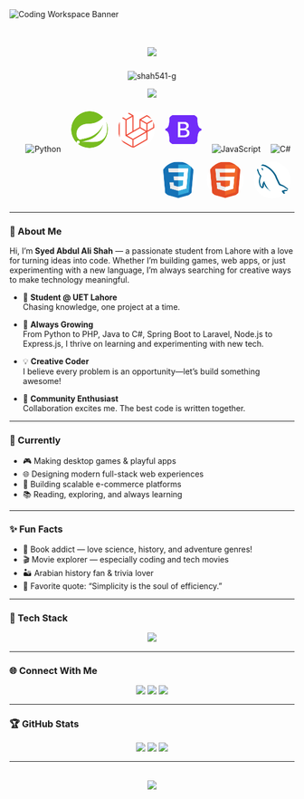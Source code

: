 <img src="https://images.pexels.com/photos/1181359/pexels-photo-1181359.jpeg" width="100%" height="400" alt="Coding Workspace Banner" />

<h1 align="center">
  <img src="https://readme-typing-svg.herokuapp.com/?font=Fira+Code&size=32&pause=1000&color=F7971E&center=true&vCenter=true&width=600&height=75&lines=Hi+I'm+Syed+Abdul+Ali+Shah!;Code.+Learn.+Create.+Repeat." />
</h1>

<p align="center">
  <img src="https://komarev.com/ghpvc/?username=shah541-g&label=Profile%20views&color=0e75b6&style=flat" alt="shah541-g" />
</p>

<p align="center">
  <img src="https://readme-typing-svg.demolab.com?font=Fira+Code&weight=600&size=22&pause=1000&color=36BCF7&center=true&vCenter=true&multiline=true&width=600&height=60&lines=Student+%7C+Builder+%7C+Dreamer;Transforming+ideas+into+impactful+code!" />
</p>

<!-- Language & Framework Gifs - Right Side Column -->
<p align="right">
  <img alt="Python" width="65" src="https://media.giphy.com/media/KAq5w47R9rmTuvWOWa/giphy.gif" style="margin:7px;"/>
  <img alt="Spring Boot" width="65" src="https://raw.githubusercontent.com/devicons/devicon/master/icons/spring/spring-original.svg" style="margin:7px; background:white; border-radius:50%;" />
  <img alt="Laravel" width="65" src="https://raw.githubusercontent.com/devicons/devicon/master/icons/laravel/laravel-original.svg" style="margin:7px; background:white; border-radius:50%;" />
  <img alt="Bootstrap" width="65" src="https://raw.githubusercontent.com/devicons/devicon/master/icons/bootstrap/bootstrap-plain.svg" style="margin:7px; background:white; border-radius:50%;" />
  <img alt="JavaScript" width="65" src="https://media.giphy.com/media/ln7z2eWriiQAllfVcn/giphy.gif" style="margin:7px;"/>
  <img alt="C#" width="65" src="https://media.giphy.com/media/Sr8xDpMwVKOHUWDVRD/giphy.gif" style="margin:7px;"/>
  <img alt="CSS" width="65" src="https://raw.githubusercontent.com/devicons/devicon/master/icons/css3/css3-original.svg" style="margin:7px; background:white; border-radius:50%;" />
  <img alt="HTML" width="65" src="https://raw.githubusercontent.com/devicons/devicon/master/icons/html5/html5-original.svg" style="margin:7px; background:white; border-radius:50%;" />
  <img alt="MySQL" width="65" src="https://raw.githubusercontent.com/devicons/devicon/master/icons/mysql/mysql-original.svg" style="margin:7px; background:white; border-radius:50%;" />
  
</p>

---

### 🌟 About Me

Hi, I’m **Syed Abdul Ali Shah** — a passionate student from Lahore with a love for turning ideas into code. Whether I’m building games, web apps, or just experimenting with a new language, I’m always searching for creative ways to make technology meaningful.

- 🏫 **Student @ UET Lahore**  
  Chasing knowledge, one project at a time.

- 🌱 **Always Growing**  
  From Python to PHP, Java to C#, Spring Boot to Laravel, Node.js to Express.js, I thrive on learning and experimenting with new tech.

- 💡 **Creative Coder**  
  I believe every problem is an opportunity—let’s build something awesome!

- 🤝 **Community Enthusiast**  
  Collaboration excites me. The best code is written together.

---

### 🚀 Currently

- 🎮 Making desktop games & playful apps
- 🌐 Designing modern full-stack web experiences
- 🛒 Building scalable e-commerce platforms
- 📚 Reading, exploring, and always learning

---

### ✨ Fun Facts

- 📖 Book addict — love science, history, and adventure genres!
- 🎬 Movie explorer — especially coding and tech movies
- 🏜 Arabian history fan & trivia lover
- 🤔 Favorite quote: “Simplicity is the soul of efficiency.”

---

### 🧰 Tech Stack

<p align="center">
  <img src="https://skillicons.dev/icons?i=python,spring,laravel,bootstrap,js,cs,css,html,mysql,mongodb,nodejs,express" />
</p>

---

### 🌐 Connect With Me

<p align="center">
  <a href="mailto:syedabdulalishah.786@gmail.com"><img src="https://img.icons8.com/color/48/000000/gmail--v1.png" height="32" /></a>
  <a href="https://www.linkedin.com/in/syed-abdul-ali-shah/"><img src="https://raw.githubusercontent.com/rahuldkjain/github-profile-readme-generator/master/src/images/icons/Social/linked-in-alt.svg" height="32" /></a>
  <a href="https://github.com/shah541-g"><img src="https://img.icons8.com/ios-glyphs/30/000000/github.png" height="32" /></a>
</p>

---

### 🏆 GitHub Stats

<p align="center">
  <img src="https://github-readme-stats-salesp07.vercel.app/api?username=shah541-g&show_icons=true&theme=react&rank_icon=github&border_radius=10" height="160"/>
  <img src="https://github-readme-stats-salesp07.vercel.app/api/top-langs/?username=shah541-g&langs_count=12&layout=compact&theme=react&border_radius=10" height="160"/>
  <img src="https://github-readme-streak-stats-salesp07.vercel.app/?user=shah541-g&theme=react&border_radius=10" height="160"/>
</p>

---

<h2 align="center">
  <img src="https://readme-typing-svg.herokuapp.com/?font=Fira+Code&size=24&duration=3000&pause=1000&color=F7971E&center=true&vCenter=true&width=600&height=70&lines=Let's+turn+imagination+into+innovation!;Say+hi+and+let's+collaborate!;Happy+Coding+%F0%9F%91%BB" />
</h2>
